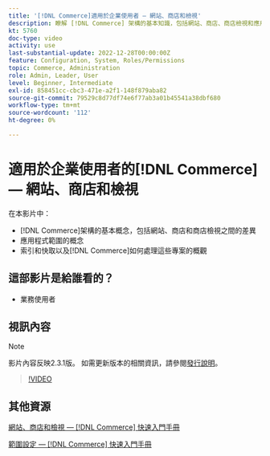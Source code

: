 ```yaml
---
title: '[!DNL Commerce]適用於企業使用者 — 網站、商店和檢視'
description: 瞭解 [!DNL Commerce] 架構的基本知識，包括網站、商店、商店檢視和應用程式範圍之間的差異。 瞭解索引和快取。
kt: 5760
doc-type: video
activity: use
last-substantial-update: 2022-12-28T00:00:00Z
feature: Configuration, System, Roles/Permissions
topic: Commerce, Administration
role: Admin, Leader, User
level: Beginner, Intermediate
exl-id: 858451cc-cbc3-471e-a2f1-148f879aba82
source-git-commit: 79529c8d77df74e6f77ab3a01b45541a38dbf680
workflow-type: tm+mt
source-wordcount: '112'
ht-degree: 0%

---
```


# 適用於企業使用者的[!DNL Commerce] — 網站、商店和檢視

在本影片中：

- [!DNL Commerce]架構的基本概念，包括網站、商店和商店檢視之間的差異
- 應用程式範圍的概念
- 索引和快取以及[!DNL Commerce]如何處理這些專案的概觀

## 這部影片是給誰看的？

- 業務使用者

## 視訊內容

>[!NOTE]
>
>影片內容反映2.3.1版。 如需更新版本的相關資訊，請參閱[發行說明](https://experienceleague.adobe.com/docs/commerce-operations/release/notes/overview.html)。

>[!VIDEO](https://video.tv.adobe.com/v/35945?quality=12&learn=on)

## 其他資源

[網站、商店和檢視 —  [!DNL Commerce] 快速入門手冊](https://experienceleague.adobe.com/docs/commerce-admin/start/setup/websites-stores-views.html)

[範圍設定 —  [!DNL Commerce] 快速入門手冊](https://experienceleague.adobe.com/docs/commerce-admin/start/setup/websites-stores-views.html#scope-settings)
